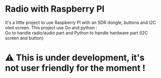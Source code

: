 # Radio with Raspberry PI
It's a little project to use Raspberry PI with an SDR dongle, buttons and I2C oled screen.
This project use Go and python :  
Go to handle radio/audio part and Python to handle hardware part (I2C screen and button)

# ⚠️ This is under development, it's not user friendly for the moment ! 
